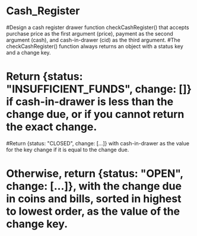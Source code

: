 # Cash_Register
#Design a cash register drawer function checkCashRegister() that accepts purchase price as the first argument (price), payment as the second argument (cash), 
and cash-in-drawer (cid) as the third argument.
#The checkCashRegister() function always returns an object with a status key and a change key.
# Return {status: "INSUFFICIENT_FUNDS", change: []} if cash-in-drawer is less than the change due, or if you cannot return the exact change.
#Return {status: "CLOSED", change: [...]} with cash-in-drawer as the value for the key change if it is equal to the change due.
# Otherwise, return {status: "OPEN", change: [...]}, with the change due in coins and bills, sorted in highest to lowest order, as the value of the change key.
